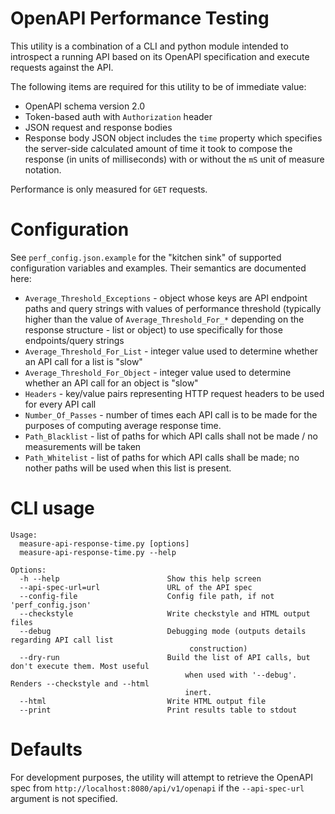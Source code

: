 # OpenAPI Performance Testing

This utility is a combination of a CLI and python module intended to introspect a running API based on its
OpenAPI specification and execute requests against the API.

The following items are required for this utility to be of immediate value:

* OpenAPI schema version 2.0
* Token-based auth with `Authorization` header
* JSON request and response bodies
* Response body JSON object includes the `time` property which specifies the server-side calculated
amount of time it took to compose the response (in units of milliseconds) with or without the `mS`
unit of measure notation.

Performance is only measured for `GET` requests.

# Configuration

See `perf_config.json.example` for the "kitchen sink" of supported configuration variables and examples.
Their semantics are documented here:

* `Average_Threshold_Exceptions` - object whose keys are API endpoint paths and query strings with values
of performance threshold (typically higher than the value of `Average_Threshold_For_*` depending on the
response structure - list or object) to use specifically for those endpoints/query strings
* `Average_Threshold_For_List` - integer value used to determine whether an API call for a list is "slow"
* `Average_Threshold_For_Object` - integer value used to determine whether an API call for an object is "slow"
* `Headers` - key/value pairs representing HTTP request headers to be used for every API call
* `Number_Of_Passes` - number of times each API call is to be made for the purposes of computing average
response time.
* `Path_Blacklist` - list of paths for which API calls shall not be made / no measurements will be taken
* `Path_Whitelist` - list of paths for which API calls shall be made; no nother paths will be used when
this list is present.

# CLI usage

```
Usage:
  measure-api-response-time.py [options]
  measure-api-response-time.py --help

Options:
  -h --help                        Show this help screen
  --api-spec-url=url               URL of the API spec
  --config-file                    Config file path, if not 'perf_config.json'
  --checkstyle                     Write checkstyle and HTML output files
  --debug                          Debugging mode (outputs details regarding API call list
                                        construction)
  --dry-run                        Build the list of API calls, but don't execute them. Most useful
                                       when used with '--debug'. Renders --checkstyle and --html
                                       inert.
  --html                           Write HTML output file
  --print                          Print results table to stdout
```

# Defaults

For development purposes, the utility will attempt to retrieve the OpenAPI spec from
`http://localhost:8080/api/v1/openapi` if the `--api-spec-url` argument is not specified.